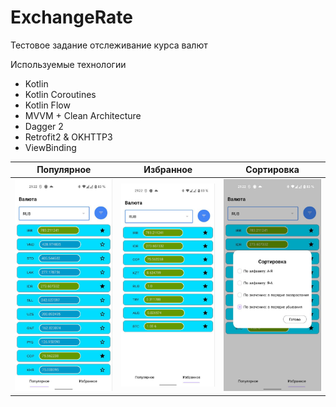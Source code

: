 # **ExchangeRate**

Тестовое задание отслеживание курса валют

Используемые технологии
* Kotlin
* Kotlin Coroutines
* Kotlin Flow
* MVVM + Clean Architecture
* Dagger 2
* Retrofit2 & OKHTTP3
* ViewBinding

| Популярное                     | Избранное                       | Сортировка                       |
|--------------------------------|---------------------------------|----------------------------------|
| ![picture](photos/popular.jpg) | ![picture](photos/favorite.jpg) | ![picture](photos/filtering.jpg) |